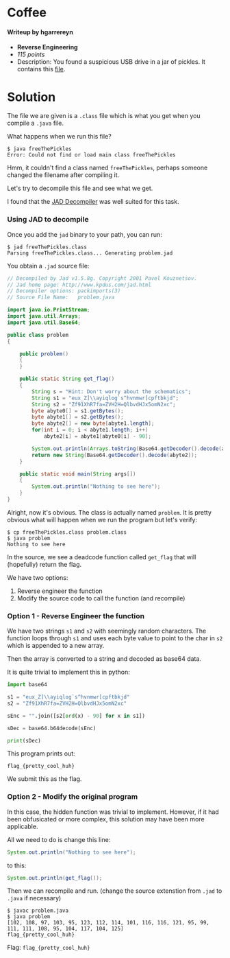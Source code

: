 # Coffee
#### Writeup by hgarrereyn
* **Reverse Engineering**
* *115 points*
* Description: You found a suspicious USB drive in a jar of pickles. It contains this [file]().

# Solution

The file we are given is a `.class` file which is what you get when you compile a `.java` file.

What happens when we run this file?

```
$ java freeThePickles
Error: Could not find or load main class freeThePickles
```

Hmm, it couldn't find a class named `freeThePickles`, perhaps someone changed the filename after compiling it.

Let's try to decompile this file and see what we get.

I found that the [JAD Decompiler](http://www.javadecompilers.com/jad) was well suited for this task.

### Using JAD to decompile

Once you add the `jad` binary to your path, you can run:

```
$ jad freeThePickles.class
Parsing freeThePickles.class... Generating problem.jad
```

You obtain a `.jad` source file:

```java
// Decompiled by Jad v1.5.8g. Copyright 2001 Pavel Kouznetsov.
// Jad home page: http://www.kpdus.com/jad.html
// Decompiler options: packimports(3)
// Source File Name:   problem.java

import java.io.PrintStream;
import java.util.Arrays;
import java.util.Base64;

public class problem
{

    public problem()
    {
    }

    public static String get_flag()
    {
        String s = "Hint: Don't worry about the schematics";
        String s1 = "eux_Z]\\ayiqlog`s^hvnmwr[cpftbkjd";
        String s2 = "Zf91XhR7fa=ZVH2H=QlbvdHJx5omN2xc";
        byte abyte0[] = s1.getBytes();
        byte abyte1[] = s2.getBytes();
        byte abyte2[] = new byte[abyte1.length];
        for(int i = 0; i < abyte1.length; i++)
            abyte2[i] = abyte1[abyte0[i] - 90];

        System.out.println(Arrays.toString(Base64.getDecoder().decode(abyte2)));
        return new String(Base64.getDecoder().decode(abyte2));
    }

    public static void main(String args[])
    {
        System.out.println("Nothing to see here");
    }
}
```

Alright, now it's obvious. The class is actually named `problem`. It is pretty obvious what will happen when we run the program but let's verify:

```
$ cp freeThePickles.class problem.class
$ java problem
Nothing to see here
```

In the source, we see a deadcode function called `get_flag` that will (hopefully) return the flag.

We have two options:
1. Reverse engineer the function
2. Modify the source code to call the function (and recompile)

### Option 1 - Reverse Engineer the function

We have two strings `s1` and `s2` with seemingly random characters. The function loops through `s1` and uses each byte value to point to the char in `s2` which is appended to a new array.

Then the array is converted to a string and decoded as base64 data.

It is quite trivial to implement this in python:

```python
import base64

s1 = "eux_Z]\\ayiqlog`s^hvnmwr[cpftbkjd"
s2 = "Zf91XhR7fa=ZVH2H=QlbvdHJx5omN2xc"

sEnc = "".join([s2[ord(x) - 90] for x in s1])

sDec = base64.b64decode(sEnc)

print(sDec)
```

This program prints out:

```
flag_{pretty_cool_huh}
```

We submit this as the flag.

### Option 2 - Modify the original program

In this case, the hidden function was trivial to implement. However, if it had been obfusicated or more complex, this solution may have been more applicable.

All we need to do is change this line:

```java
System.out.println("Nothing to see here");
```

to this:

```java
System.out.println(get_flag());
```

Then we can recompile and run. (change the source extenstion from `.jad` to `.java` if necessary)

```
$ javac problem.java
$ java problem
[102, 108, 97, 103, 95, 123, 112, 114, 101, 116, 116, 121, 95, 99, 111, 111, 108, 95, 104, 117, 104, 125]
flag_{pretty_cool_huh}
```

Flag: `flag_{pretty_cool_huh}`

